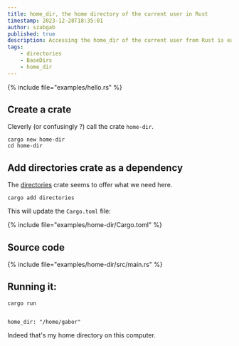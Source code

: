 ```yaml
---
title: home_dir, the home directory of the current user in Rust
timestamp: 2023-12-28T18:35:01
author: szabgab
published: true
description: Accessing the home_dir of the current user from Rust is easy, we just need a crate.
tags:
    - directories
    - BaseDirs
    - home_dir
---
```


{% include file="examples/hello.rs" %}

## Create a crate

Cleverly (or confusingly ?) call the crate `home-dir`.

```
cargo new home-dir
cd home-dir
```

## Add directories crate as a dependency


The [directories](https://crates.io/crates/directories) crate seems to offer what we need here.


```
cargo add directories
```

This will update the `Cargo.toml` file:

{% include file="examples/home-dir/Cargo.toml" %}


## Source code

{% include file="examples/home-dir/src/main.rs" %}


## Running it:

```
cargo run


home_dir: "/home/gabor"
```

Indeed that's my home directory on this computer.

